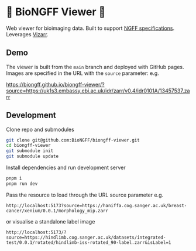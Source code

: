 # 🚧 BioNGFF Viewer 🚧

Web viewer for bioimaging data.
Built to support [NGFF specifications](https://ngff.openmicroscopy.org/latest/).
Leverages [Vizarr](https://github.com/hms-dbmi/vizarr).

## Demo

The viewer is built from the `main` branch and deployed with GitHub pages.
Images are specified in the URL with the `source` parameter: e.g.

https://biongff.github.io/biongff-viewer/?source=https://uk1s3.embassy.ebi.ac.uk/idr/zarr/v0.4/idr0101A/13457537.zarr

## Development

Clone repo and submodules

```sh
git clone git@github.com:BioNGFF/biongff-viewer.git
cd biongff-viewer
git submodule init
git submodule update
```

Install dependencies and run development server

```sh
pnpm i
pnpm run dev
```

Pass the resource to load through the URL source parameter
e.g. 
```
http://localhost:5173?source=https://haniffa.cog.sanger.ac.uk/breast-cancer/xenium/0.0.1/morphology_mip.zarr
```

or visualise a standalone label image
```
http://localhost:5173/?source=https://hindlimb.cog.sanger.ac.uk/datasets/integrated-test/0.0.1/rotated/hindlimb-iss-rotated_90-label.zarr&isLabel=1
```
